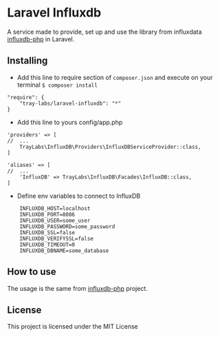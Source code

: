 # Laravel Influxdb

A service made to provide, set up and use the library from influxdata [influxdb-php](https://github.com/influxdata/influxdb-php/) in Laravel.

## Installing

* Add this line to require section of ```composer.json``` and execute on your terminal ```$ composer install```

```
"require": {
    "tray-labs/laravel-influxdb": "*"
}
```

* Add this line to yours config/app.php

```
'providers' => [
//  ...
    TrayLabs\InfluxDB\Providers\InfluxDBServiceProvider::class,
]
```

```
'aliases' => [
//  ...
    'InfluxDB' => TrayLabs\InfluxDB\Facades\InfluxDB::class,
]
```

* Define env variables to connect to InfluxDB

```
    INFLUXDB_HOST=localhost
    INFLUXDB_PORT=8086
    INFLUXDB_USER=some_user
    INFLUXDB_PASSWORD=some_password
    INFLUXDB_SSL=false
    INFLUXDB_VERIFYSSL=false
    INFLUXDB_TIMEOUT=0
    INFLUXDB_DBNAME=some_database
```

## How to use

The usage is the same from [influxdb-php](https://github.com/influxdata/influxdb-php/) project.

License
----

This project is licensed under the MIT License
